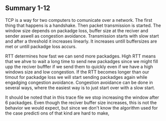 ## Summary 1-12 
TCP is a way for two computers to comunicate over a network. The first thing that happens is a handshake. Then packet transmission is started. The window size depends on packadge loss, buffer size at the reciver and sender aswell as congestion avoidance. Transmission starts with slow start and after a threshold it increases linearly. It increases untill buffersizes are met or untill packadge loss accurs.

RTT determines how fast we can send more packadges. High RTT means that we ahve to wait a long time to send new packadges since we might fill upp the reciver bufffer if we send them to quickly even if we have a high windows size and low congestion. If the RTT becomes longer than our timout for packadge loss we will start sending packadges again while engadging congestion avoidance. Congestion avoidance can be done in several ways, where the easiest way is to just start over with a slow start. 

It should be noted that in this trace file we stop increasing the window after 6 packadges. Even though the reciver buffer size increases, this is not the behavior we would expect, but since we don't know the algorithm used for the case predicti ons of that kind are hard to make,
